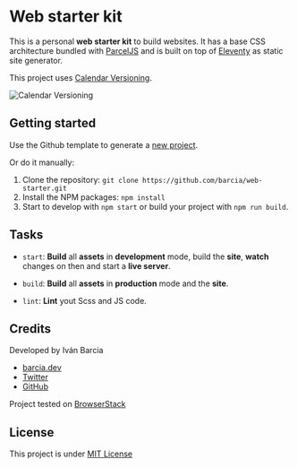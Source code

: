 # Web starter kit
This is a personal **web starter kit** to build websites. It has a base CSS architecture bundled with [ParcelJS][parcel] and is built on top of [Eleventy][eleventy] as static site generator.

This project uses [Calendar Versioning](http://calver.org).

![Calendar Versioning](https://img.shields.io/badge/CALVER-YY.MM.MICRO-22bfda)

## Getting started
Use the Github template to generate a [new project](https://github.com/barcia/web-starter/generate).

Or do it manually:
1. Clone the repository: `git clone https://github.com/barcia/web-starter.git`
2. Install the NPM packages: `npm install`
3. Start to develop with `npm start` or build your project with `npm run build`.

## Tasks
* `start`: **Build** all **assets** in **development** mode, build the **site**, **watch** changes on then and start a **live server**.

* `build`: **Build** all **assets** in **production** mode and the **site**.

* `lint`: **Lint** yout Scss and JS code.


## Credits
Developed by Iván Barcia
* [barcia.dev](https://barcia.dev)
* [Twitter](http://www.twitter.com/bartzia)
* [GitHub](http://www.github.com/barcia)

Project tested on [BrowserStack](https://www.browserstack.com/)



## License
This project is under [MIT License](https://github.com/barcia/web-starter/blob/master/LICENSE)


[eleventy]: https://www.11ty.dev/
[parcel]: https://parceljs.org
